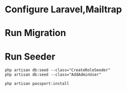 # Configure Laravel,Mailtrap

# Run Migration

# Run Seeder 
    php artisan db:seed --class="CreateRoleSeeder"
    php artisan db:seed --class="AddAdminUser"

    php artisan passport:install